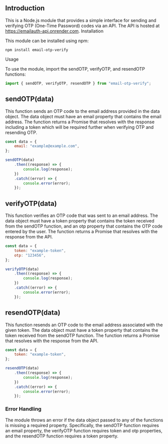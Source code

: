 ## Introduction

This is a Node.js module that provides a simple interface for sending and verifying OTP (One-Time Password) codes via an API. The API is hosted at https://emailauth-api.onrender.com.
Installation

This module can be installed using npm:

```
npm install email-otp-verify
```

Usage

To use the module, import the sendOTP, verifyOTP, and resendOTP functions:

```js
import { sendOTP, verifyOTP, resendOTP } from "email-otp-verify";
```

## sendOTP(data)

This function sends an OTP code to the email address provided in the data object. The data object must have an email property that contains the email address. The function returns a Promise that resolves with the response including a token which will be required further when verifying OTP and resending OTP.

```js
const data = {
	email: "example@example.com",
};

sendOTP(data)
	.then((response) => {
		console.log(response);
	})
	.catch((error) => {
		console.error(error);
	});
```

## verifyOTP(data)

This function verifies an OTP code that was sent to an email address. The data object must have a token property that contains the token received from the sendOTP function, and an otp property that contains the OTP code entered by the user. The function returns a Promise that resolves with the response from the API.

```js
const data = {
	token: "example-token",
	otp: "123456",
};

verifyOTP(data)
	.then((response) => {
		console.log(response);
	})
	.catch((error) => {
		console.error(error);
	});
```

## resendOTP(data)

This function resends an OTP code to the email address associated with the given token. The data object must have a token property that contains the token received from the sendOTP function. The function returns a Promise that resolves with the response from the API.

```js
const data = {
	token: "example-token",
};

resendOTP(data)
	.then((response) => {
		console.log(response);
	})
	.catch((error) => {
		console.error(error);
	});
```

### Error Handling

The module throws an error if the data object passed to any of the functions is missing a required property. Specifically, the sendOTP function requires an email property, the verifyOTP function requires token and otp properties, and the resendOTP function requires a token property.
